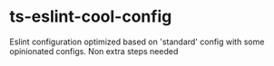 # ts-eslint-cool-config
Eslint configuration optimized based on 'standard' config with some opinionated configs. Non extra steps needed
